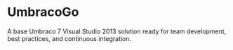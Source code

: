 # UmbracoGo
A base Umbraco 7 Visual Studio 2013 solution ready for team development, best practices, and continuous integration.

